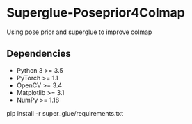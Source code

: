 # Superglue-Poseprior4Colmap
Using pose prior and superglue to improve colmap
## Dependencies
* Python 3 >= 3.5
* PyTorch >= 1.1
* OpenCV >= 3.4 
* Matplotlib >= 3.1
* NumPy >= 1.18

pip install -r super_glue/requirements.txt
